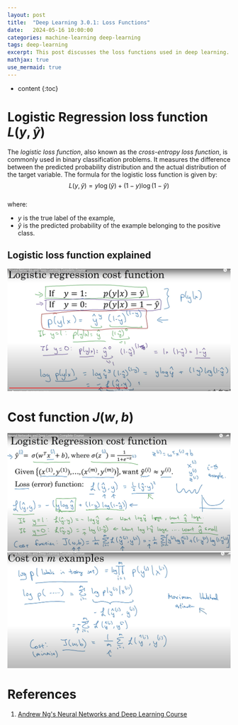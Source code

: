 ```yaml
---
layout: post
title:  "Deep Learning 3.0.1: Loss Functions"
date:   2024-05-16 10:00:00
categories: machine-learning deep-learning
tags: deep-learning
excerpt: This post discusses the loss functions used in deep learning.
mathjax: true
use_mermaid: true
---
```


* content
{:toc}


# Logistic Regression loss function $L(y, \hat{y})$
The _logistic loss function_, also known as the _cross-entropy loss function_, is commonly used in binary classification problems. 
It measures the difference between the predicted probability distribution and the actual distribution of the target variable. The formula for the logistic loss function is given by:
$$ L(y, \hat{y}) =  y \log(\hat{y}) + (1 - y) \log(1 - \hat{y}) $$   
where: 
- $y$ is the true label of the example,
- $\hat{y}$ is the predicted probability of the example belonging to the positive class.

## Logistic loss function explained
![logistic loss function](/assets/images/deep_learning/300_5/log_loss_explained.png)


# Cost function $J(w, b)$
![logistic loss function](/assets/images/deep_learning/300_5/log_loss_to_cost_function1.png)
![logistic loss function](/assets/images/deep_learning/300_5/log_loss_to_cost_function2.png)

# References   
1. [Andrew Ng's Neural Networks and Deep Learning Course](https://www.coursera.org/learn/neural-networks-deep-learning)